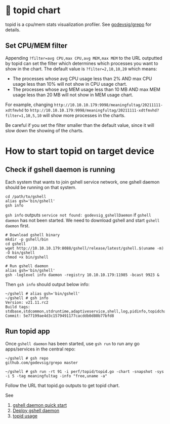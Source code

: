 # 🚀 topid chart

topid is a cpu/mem stats visualization profiler.
See [godevsig/grepo](https://github.com/godevsig/grepo) for details.

## Set CPU/MEM filter

Appending `?filter=avg CPU,max CPU,avg MEM,max MEM` to the URL outputted by topid can
set the filter which determines which processes you want to show in the chart.
The default value is `?filter=2,10,10,20` which means:

- The processes whose avg CPU usage less than 2% AND max CPU usage less than 10%
  will not show in CPU usage chart.
- The processes whose avg MEM usage less than 10 MB AND max MEM usage less than 20 MB
  will not show in MEM usage chart.

For example, changing `http://10.10.10.179:9998/meaningfultag/20211111-xdtfmvhd` to
`http://10.10.10.179:9998/meaningfultag/20211111-xdtfmvhd?filter=1,10,5,10` will
show more processes in the charts.

Be careful if you set the filter smaller than the default value, since it will slow down
the showing of the charts.

# How to start topid on target device

## Check if gshell daemon is running

Each system that wants to join gshell service network, one gshell daemon should be running on that system.

```shell
cd /path/to/gshell
alias gsh='bin/gshell'
gsh info
```

`gsh info` outputs `service not found: godevsig_gshellDaemon` if `gshell daemon` has not been started.
We need to download gshell and start `gshell daemon` first.

```shell
# Download gshell binary
mkdir -p gshell/bin
cd gshell
wget http://10.10.10.179:8088/gshell/release/latest/gshell.$(uname -m) -O bin/gshell
chmod +x bin/gshell

# Run gshell daemon
alias gsh='bin/gshell'
gsh -loglevel info daemon -registry 10.10.10.179:11985 -bcast 9923 &
```

Then `gsh info` should output below info:

```
~/gshell # alias gsh='bin/gshell'
~/gshell # gsh info
Version: v21.11.rc2
Build tags: stdbase,stdcommon,stdruntime,adaptiveservice,shell,log,pidinfo,topidchartmsg
Commit: 5e77199ae4d3c1579491177cacddb0d80b77bfd8
```

## Run topid app

Once `gshell daemon` has been started, use `gsh run` to run any go apps/services in the central repo:

```
~/gshell # gsh repo
github.com/godevsig/grepo master

~/gshell # gsh run -rt 91 -i perf/topid/topid.go -chart -snapshot -sys -i 5 -tag meaningfultag -info "free,uname -a"
```

Follow the URL that topid.go outputs to get topid chart.

See

1. [gshell daemon quick start](https://github.com/godevsig/gshellos/-/wikis/home)
1. [Deploy gshell daemon](https://github.com/godevsig/gshellos/-/blob/master/docs/daemon.md)
1. [topid usage](https://github.com/godevsig/grepo/-/blob/master/perf/topid/README.md)
